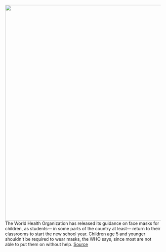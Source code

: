 <img src='https://cdn.vox-cdn.com/thumbor/0YbwYE8en2VLLbeylnzHzIYMQfc=/0x0:5280x3719/1200x800/filters:focal(2232x575:3076x1419)/cdn.vox-cdn.com/uploads/chorus_image/image/67282669/1266672260.jpg.0.jpg' width='700px' /><br/>
The World Health Organization has released its guidance on face masks for children, as students— in some parts of the country at least— return to their classrooms to start the new school year. Children age 5 and younger shouldn't be required to wear masks, the WHO says, since most are not able to put them on without help.
<a href='https://www.theverge.com/2020/8/23/21397929/who-health-kids-masks-coronavirus'> Source <a/>